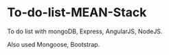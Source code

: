 # To-do-list-MEAN-Stack
To do list with mongoDB, Express, AngularJS, NodeJS.

Also used Mongoose, Bootstrap.